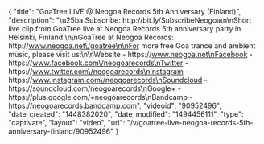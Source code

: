 {
    "title": "GoaTree LIVE @ Neogoa Records 5th Anniversary (Finland)",
    "description": "\u25ba Subscribe: http:\/\/bit.ly\/SubscribeNeogoa\n\nShort live clip from GoaTree live at Neogoa Records 5th anniversary party in Helsinki, Finland.\n\nGoaTree at Neogoa Records: http:\/\/www.neogoa.net\/goatree\n\nFor more free Goa trance and ambient music, please visit us:\n\nWebsite - https:\/\/www.neogoa.net\nFacebook - https:\/\/www.facebook.com\/neogoarecords\nTwitter - https:\/\/www.twitter.com\/neogoarecords\nInstagram - https:\/\/www.instagram.com\/neogoarecords\nSoundcloud - https:\/\/soundcloud.com\/neogoarecords\nGoogle+ - https:\/\/plus.google.com\/+neogoarecords\nBandcamp - https:\/\/neogoarecords.bandcamp.com",
    "videoid": "90952496",
    "date_created": "1448382020",
    "date_modified": "1494456111",
    "type": "captivate",
    "layout": "video",
    "url": "\/v\/goatree-live-neogoa-records-5th-anniversary-finland\/90952496"
}